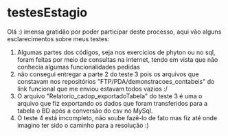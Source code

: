 # testesEstagio

Olá :) imensa gratidão por poder participar deste processo, aqui vão alguns esclarecimentos sobre meus testes:

1. Algumas partes dos códigos, seja nos exercicios de phyton ou no sql, foram feitas por meio de consultas na internet, tendo em vista que não conhecia algumas funcionalidades pedidas
2. não consegui entregar a parte 2 do teste 3 pois os arquivos que constavam nos repositórios "FTP/PDA/demonstracoes_contabeis" do link funcional que me enviou estavam todos vazios :/
3. O arquivo "Relatorio_cadop_exportadoTabela" do teste 3 é uma o arquivo que fiz exportando os dados que foram transferidos para a tabela o BD após a conversão do csv no MySql.
4. O teste 4 está imcompleto, não soube fazê-lo de fato mas fiz até onde imagino ter sido o caminho para a resolução :)
